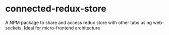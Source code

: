 # connected-redux-store
A NPM package to share and access redux store with other tabs using web-sockets. Ideal for  micro-frontend architecture
